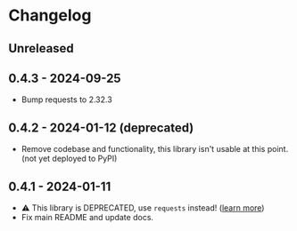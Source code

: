 # Changelog

## Unreleased

## 0.4.3 - 2024-09-25

- Bump requests to 2.32.3

## 0.4.2 - 2024-01-12 (deprecated)

- Remove codebase and functionality, this library isn't usable at this point.
  (not yet deployed to PyPI)

## 0.4.1 - 2024-01-11

- ⚠️ This library is DEPRECATED, use `requests` instead!
  ([learn more](https://github.com/robocorp/robocorp/blob/master/docs/3rd_party/requests/README.md))
- Fix main README and update docs.
